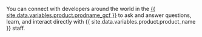 You can connect with developers around the world in the [{{ site.data.variables.product.prodname_gcf }}](https://github.community) to ask and answer questions, learn, and interact directly with {{ site.data.variables.product.product_name }} staff.
